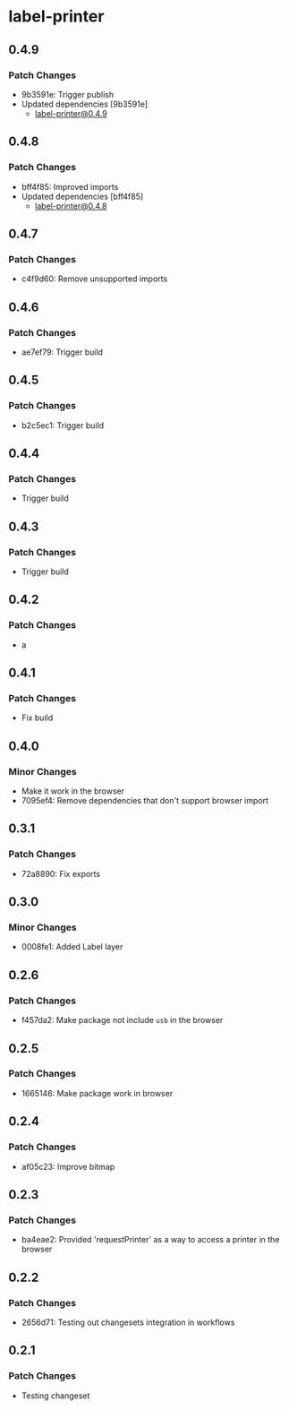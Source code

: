 # label-printer

## 0.4.9

### Patch Changes

- 9b3591e: Trigger publish
- Updated dependencies [9b3591e]
  - label-printer@0.4.9

## 0.4.8

### Patch Changes

- bff4f85: Improved imports
- Updated dependencies [bff4f85]
  - label-printer@0.4.8

## 0.4.7

### Patch Changes

- c4f9d60: Remove unsupported imports

## 0.4.6

### Patch Changes

- ae7ef79: Trigger build

## 0.4.5

### Patch Changes

- b2c5ec1: Trigger build

## 0.4.4

### Patch Changes

- Trigger build

## 0.4.3

### Patch Changes

- Trigger build

## 0.4.2

### Patch Changes

- a

## 0.4.1

### Patch Changes

- Fix build

## 0.4.0

### Minor Changes

- Make it work in the browser
- 7095ef4: Remove dependencies that don't support browser import

## 0.3.1

### Patch Changes

- 72a8890: Fix exports

## 0.3.0

### Minor Changes

- 0008fe1: Added Label layer

## 0.2.6

### Patch Changes

- f457da2: Make package not include `usb` in the browser

## 0.2.5

### Patch Changes

- 1665146: Make package work in browser

## 0.2.4

### Patch Changes

- af05c23: Improve bitmap

## 0.2.3

### Patch Changes

- ba4eae2: Provided 'requestPrinter' as a way to access a printer in the browser

## 0.2.2

### Patch Changes

- 2656d71: Testing out changesets integration in workflows

## 0.2.1

### Patch Changes

- Testing changeset
